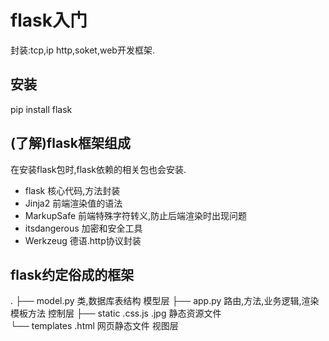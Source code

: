flask入门
===
封装:tcp,ip http,soket,web开发框架.

## 安装
pip install flask

## (了解)flask框架组成
在安装flask包时,flask依赖的相关包也会安装.
- flask         核心代码,方法封装
- Jinja2        前端渲染值的语法
- MarkupSafe    前端特殊字符转义,防止后端渲染时出现问题
- itsdangerous  加密和安全工具  
- Werkzeug      德语.http协议封装

## flask约定俗成的框架
.
├── model.py    类,数据库表结构                        模型层
├── app.py      路由,方法,业务逻辑,渲染模板方法        控制层
├── static      .css.js .jpg  静态资源文件             
└── templates   .html  网页静态文件                    视图层




